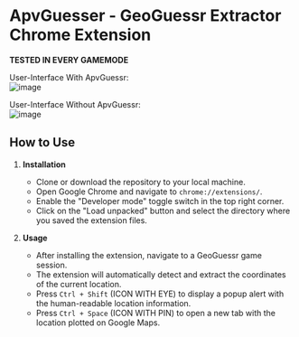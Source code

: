 # ApvGuesser - GeoGuessr Extractor Chrome Extension

**TESTED IN EVERY GAMEMODE**

User-Interface With ApvGuessr:<br>
![image](https://github.com/realapire/geoguessr-cheat/assets/111300928/87441a6f-0fdb-4032-9600-73cb5f16bdd9)

User-Interface Without ApvGuessr:<br>
![image](https://github.com/realapire/geoguessr-cheat/assets/111300928/365ef2d8-5b58-437b-9727-9f126da66c66)

## How to Use

1. **Installation**
   - Clone or download the repository to your local machine.
   - Open Google Chrome and navigate to `chrome://extensions/`.
   - Enable the "Developer mode" toggle switch in the top right corner.
   - Click on the "Load unpacked" button and select the directory where you saved the extension files.

2. **Usage**
   - After installing the extension, navigate to a GeoGuessr game session.
   - The extension will automatically detect and extract the coordinates of the current location.
   - Press `Ctrl + Shift` (ICON WITH EYE) to display a popup alert with the human-readable location information.
   - Press `Ctrl + Space` (ICON WITH PIN) to open a new tab with the location plotted on Google Maps.
